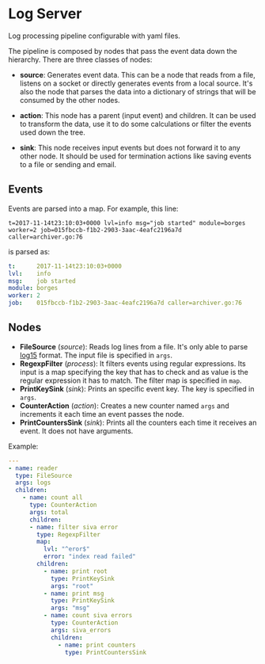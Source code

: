 # Log Server

Log processing pipeline configurable with yaml files.

The pipeline is composed by nodes that pass the event data down the hierarchy. There are three classes of nodes:

* **source**: Generates event data. This can be a node that reads from a file, listens on a socket or directly generates events from a local source. It's also the node that parses the data into a dictionary of strings that will be consumed by the other nodes.

* **action**: This node has a parent (input event) and children. It can be used to transform the data, use it to do some calculations or filter the events used down the tree.

* **sink**: This node receives input events but does not forward it to any other node. It should be used for termination actions like saving events to a file or sending and email.

## Events

Events are parsed into a map. For example, this line:

```
t=2017-11-14t23:10:03+0000 lvl=info msg="job started" module=borges worker=2 job=015fbccb-f1b2-2903-3aac-4eafc2196a7d caller=archiver.go:76
```

is parsed as:

```yaml
t:      2017-11-14t23:10:03+0000
lvl:    info
msg:    job started
module: borges
worker: 2
job:    015fbccb-f1b2-2903-3aac-4eafc2196a7d caller=archiver.go:76
```


## Nodes

* **FileSource** (*source*): Reads log lines from a file. It's only able to parse [log15](https://github.com/inconshreveable/log15) format. The input file is specified in `args`.
* **RegexpFilter** (*process*): It filters events using regular expressions. Its input is a map specifying the key that has to check and as value is the regular expression it has to match. The filter map is specified in `map`.
* **PrintKeySink** (*sink*): Prints an specific event key. The key is specified in `args`.
* **CounterAction** (*action*): Creates a new counter named `args` and increments it each time an event passes the node.
* **PrintCountersSink** (*sink*): Prints all the counters each time it receives an event. It does not have arguments.

Example:

```yaml
---
- name: reader
  type: FileSource
  args: logs
  children:
    - name: count all
      type: CounterAction
      args: total
      children:
      - name: filter siva error
        type: RegexpFilter
        map:
          lvl: "^eror$"
          error: "index read failed"
        children:
          - name: print root
            type: PrintKeySink
            args: "root"
          - name: print msg
            type: PrintKeySink
            args: "msg"
          - name: count siva errors
            type: CounterAction
            args: siva_errors
            children:
              - name: print counters
                type: PrintCountersSink
```


